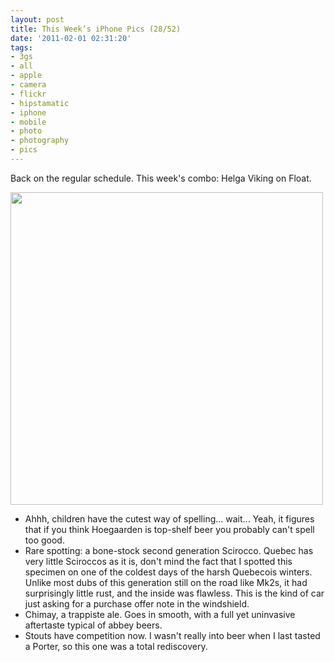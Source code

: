 ```yaml
---
layout: post
title: This Week’s iPhone Pics (28/52)
date: '2011-02-01 02:31:20'
tags:
- 3gs
- all
- apple
- camera
- flickr
- hipstamatic
- iphone
- mobile
- photo
- photography
- pics
---
```


Back on the regular schedule. This week's combo: Helga Viking on Float. 

<a href="http://www.flickr.com/photos/maximerousseau/5405904115/"><img alt="" src="http://farm6.static.flickr.com/5292/5405904115_1e9d2124d3.jpg" class="aligncenter" width="500" height="500" /></a>
<ul>
	<li>Ahhh, children have the cutest way of spelling... wait... Yeah, it figures that if you think Hoegaarden is top-shelf beer you probably can't spell too good.</li>
	<li>Rare spotting: a bone-stock second generation Scirocco. Quebec has very little Sciroccos as it is, don't mind the fact that I spotted this specimen on one of the coldest days of the harsh Quebecois winters. Unlike most dubs of this generation still on the road like Mk2s, it had surprisingly little rust, and the inside was flawless. This is the kind of car just asking for a purchase offer note in the windshield. </li>
	<li>Chimay, a trappiste ale. Goes in smooth, with a full yet uninvasive aftertaste typical of abbey beers.</li>
	<li>Stouts have competition now. I wasn't really into beer when I last tasted a Porter, so this one was a total rediscovery.</li>
</ul>


